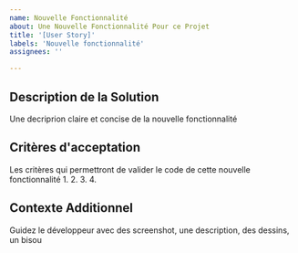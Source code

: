 ```yaml
---
name: Nouvelle Fonctionnalité
about: Une Nouvelle Fonctionnalité Pour ce Projet
title: '[User Story]'
labels: 'Nouvelle fonctionnalité'
assignees: ''

---
```


## Description de la Solution
Une decriprion claire et concise de la nouvelle fonctionnalité

## Critères d'acceptation
Les critères qui permettront de valider le code de cette nouvelle fonctionnalité 
1.
2.
3.
4.

## Contexte Additionnel
Guidez le développeur avec des screenshot, une description, des dessins, un bisou
